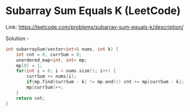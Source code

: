 # Subarray Sum Equals K (LeetCode)
Link: https://leetcode.com/problems/subarray-sum-equals-k/description/

Solution - 
```C++
int subarraySum(vector<int>& nums, int k) {
    int cnt = 0, currSum = 0;
    unordered_map<int, int> mp;
    mp[0] = 1;
    for(int i = 0; i < nums.size(); i++) {
        currSum += nums[i];
        if(mp.find(currSum - k) != mp.end()) cnt += mp[currSum - k];
        mp[currSum]++;
    }
    return cnt;
}
```



